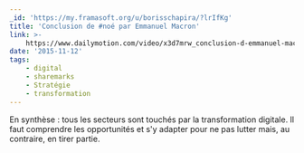 ```yaml
---
_id: 'https://my.framasoft.org/u/borisschapira/?lrIfKg'
title: 'Conclusion de #noé par Emmanuel Macron'
link: >-
    https://www.dailymotion.com/video/x3d7mrw_conclusion-d-emmanuel-macron-noe-novembre-2015_news
date: '2015-11-12'
tags:
    - digital
    - sharemarks
    - Stratégie
    - transformation
---
```


<div class="markdown"><p>En synthèse : tous les secteurs sont touchés par la transformation digitale. Il faut comprendre les opportunités et s'y adapter pour ne pas lutter mais, au contraire, en tirer partie.
</p></div>
